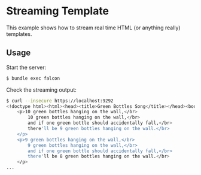 # Streaming Template

This example shows how to stream real time HTML (or anything really) templates.

## Usage

Start the server:

``` bash
$ bundle exec falcon
```

Check the streaming output:

``` bash
$ curl --insecure https://localhost:9292
<!doctype html><html><head><title>Green Bottles Song</title></head><body>
	<p>10 green bottles hanging on the wall,</br>
		10 green bottles hanging on the wall,</br>
		and if one green bottle should accidentally fall,</br>
		there'll be 9 green bottles hanging on the wall.</br>
	</p>
	<p>9 green bottles hanging on the wall,</br>
		9 green bottles hanging on the wall,</br>
		and if one green bottle should accidentally fall,</br>
		there'll be 8 green bottles hanging on the wall.</br>
	</p>
...
```
